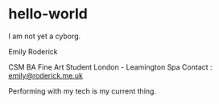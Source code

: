 # hello-world

I am not yet a cyborg.

Emily Roderick 

CSM BA Fine Art Student
London - Leamington Spa
Contact : emily@roderick.me.uk

Performing with my tech is my current thing.

